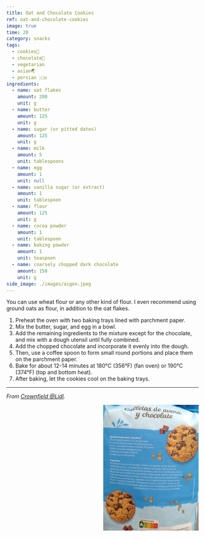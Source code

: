 ```yaml
---
title: Oat and Chocolate Cookies
ref: oat-and-chocolate-cookies
image: true
time: 20
category: snacks
tags:
  - cookies🍪
  - chocolate🍫
  - vegetarian
  - asian🌏
  - persian 🇮🇷
ingredients:
  - name: oat flakes
    amount: 200
    unit: g
  - name: butter
    amount: 125
    unit: g
  - name: sugar (or pitted dates)
    amount: 125
    unit: g
  - name: milk
    amount: 5
    unit: tablespoons
  - name: egg
    amount: 1
    unit: null
  - name: vanilla sugar (or extract)
    amount: 1
    unit: tablespoon
  - name: flour
    amount: 125
    unit: g
  - name: cocoa powder
    amount: 1
    unit: tablespoon
  - name: baking powder
    amount: 1
    unit: teaspoon
  - name: coarsely chopped dark chocolate
    amount: 150
    unit: g
side_image: ./images/aigen.jpeg
---
```


You can use wheat flour or any other kind of flour. I even recommend using ground oats as flour, in addition to the oat flakes.

1. Preheat the oven with two baking trays lined with parchment paper.
2. Mix the butter, sugar, and egg in a bowl.
3. Add the remaining ingredients to the mixture except for the chocolate, and mix with a dough utensil until fully combined.
4. Add the chopped chocolate and incorporate it evenly into the dough.
5. Then, use a coffee spoon to form small round portions and place them on the parchment paper. 
6. Bake for about 12-14 minutes at 180°C (356°F) (fan oven) or 190°C (374°F) (top and bottom heat).
7. After baking, let the cookies cool on the baking trays.
---

_From [Crownfield @Lidl](https://www.lidl.com/)._

<img src="images/cookies.png" style="width:250px; float:right;"/>